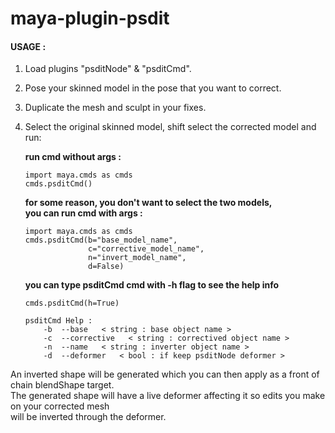 # maya-plugin-psdit

#### USAGE :

1. Load plugins "psditNode" & "psditCmd".
2. Pose your skinned model in the pose that you want to correct.
3. Duplicate the mesh and sculpt in your fixes. 
4. Select the original skinned model, shift select the corrected model and run:


    **run cmd without args :**

    ```
    import maya.cmds as cmds    
    cmds.psditCmd()    
    ```



    **for some reason, you don't want to select the two models,  
    you can run cmd with args :**

    ```
    import maya.cmds as cmds    
    cmds.psditCmd(b="base_model_name", 
                  c="corrective_model_name", 
                  n="invert_model_name",
                  d=False)    
    ```
    
    

    **you can type psditCmd cmd with -h flag to see the help info**
    ```
    cmds.psditCmd(h=True)
    
    psditCmd Help : 
        -b  --base   < string : base object name >
        -c  --corrective   < string : correctived object name >
        -n  --name   < string : inverter object name >
        -d  --deformer   < bool : if keep psditNode deformer > 
    ```


An inverted shape will be generated which you can then apply as a front of chain blendShape target.  
The generated shape will have a live deformer affecting it so edits you make on your corrected mesh  
will be inverted through the deformer.
